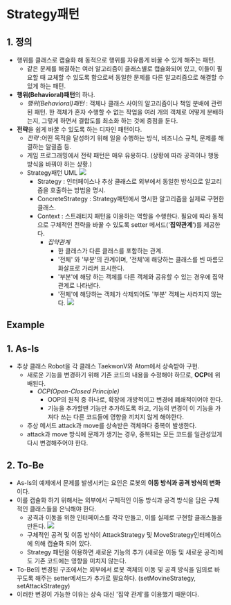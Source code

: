 # Strategy패턴
## 1. 정의
- 행위를 클래스로 캡슐화 해 동적으로 행위를 자유롭게 바꿀 수 있게 해주는 패턴.
    - 같은 문제를 해결하는 여러 알고리즘이 클래스별로 캡슐화되어 있고, 이들이 필요할 때 교체할 수 있도록 함으로써 동일한 문제를 다른 알고리즘으로 해결할 수 있게 하는 패턴.
- **행위(Behavioral)패턴**의 하나.
    - *행위(Behavioral)패턴* : 객체나 클래스 사이의 알고리즘이나 책임 분배에 관련된 패턴. 한 객체가 혼자 수행할 수 없는 작업을 여러 개의 객체로 어떻게 분배하는지, 그렇게 하면서 결합도를 최소화 하는 것에 중점을 둔다.
- **전략**을 쉽게 바꿀 수 있도록 하는 디자인 패턴이다.
    - *전략* :어떤 목적을 달성하기 위해 일을 수행하는 방식, 비즈니스 규칙, 문제를 해결하는 알괼즘 등.
    - 게임 프로그래밍에서 전략 패턴은 매우 유용하다. (상황에 따라 공격이나 행동 방식을 바꿔야 하는 상황.)
    - Strategy패턴 UML
     ![](https://gmlwjd9405.github.io/images/design-pattern-strategy/strategy-pattern.png)
        - Strategy : 인터페이스나 추상 클래스로 외부에서 동일한 방식으로 알고리즘을 호출하는 방법을 명시.
        - ConcreteStrategy : Strategy패턴에서 명시한 알고리즘을 실제로 구현한 클래스.
        - Context : 스트래티지 패턴을 이용하는 역할을 수행한다. 필요에 따라 동적으로 구체적인 전략을 바꿀 수 있도록 setter 메서드('**집약관계**')를 제공한다.
            - *집약관계* 
                - 한 클래스가 다른 클래스를 포함하는 관계.
                - '전체' 와 '부분'의 관계이며, '전체'에 해당하는 클래스를 빈 마름모 화살표로 가리켜 표시한다.
                - '부분'에 해당 하는 객체를 다른 객체와 공유할 수 있는 경우에 집약 관계로 나타낸다.
                - '전체'에 해당하는 객체가 삭제되어도 '부분' 객체는 사라지지 않는다.
                ![](https://t1.daumcdn.net/cfile/tistory/2465AB3A557D277A2E)

## Example
## 1. As-Is
- 추상 클래스 Robot을 각 클래스 TaekwonV와 Atom에서 상속받아 구현.
    - 새로운 기능을 변경하기 위해 기존 코드의 내용을 수정해야 하므로, **OCP**에 위배된다.
        - *OCP(Open-Closed Principle)*
            - OOP의 원칙 중 하나로, 확장에 개방적이고 변경에 폐쇄적이어야 한다.
            - 기능을 추가할땐 기능만 추가하도록 하고, 기능의 변경이 이 기능을 가져다 쓰는 다른 코드들에 영향을 끼치지 않게 해야한다.
    - 추상 메서드 attack과 move를 상속받은 객체마다 중복이 발생한다.
    - attack과 move 방식에 문제가 생기는 경우, 중복되는 모든 코드를 일관성있게 다시 변경해주어야 한다.
## 2. To-Be
- As-Is의 예제에서 문제를 발생시키는 요인은 로봇의 **이동 방식과 공격 방식의 변화** 이다.
- 이를 캡슐화 하기 위해서는 외부에서 구체적인 이동 방식과 공격 방식을 담은 구체적인 클래스들을 은닉해야 한다.
    - 공격과 이동을 위한 인터페이스를 각각 만들고, 이를 실제로 구현할 클래스들을 만든다.
![](https://gmlwjd9405.github.io/images/design-pattern-strategy/strategy-solution.png)
    - 구체적인 공격 및 이동 방식이 AttackStrategy 및 MoveStrategy인터페이스에 의해 캡슐화 되어 있다.
    - Strategy 패턴을 이용하면 새로운 기능의 추가 (새로운 이동 및 새로운 공격)에도 기존 코드에는 영향을 미치지 않는다.
- To-Be의 변경된 구조에서는 외부에서 로봇 객체의 이동 및 공격 방식을 임의로 바꾸도록 해주는 setter메서드가 추가로 필요하다. (setMovineStrategy, setAttackStrategy)
- 이러한 변경이 가능한 이유는 상속 대신 '집약 관계'를 이용했기 때문이다.